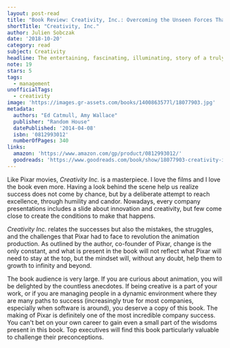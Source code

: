 ```yaml
---
layout: post-read
title: "Book Review: Creativity, Inc.: Overcoming the Unseen Forces That Stand in the Way of True Inspiration"
shortTitle: "Creativity, Inc."
author: Julien Sobczak
date: '2018-10-20'
category: read
subject: Creativity
headline: The entertaining, fascinating, illuminating, story of a truly unique company.
note: 19
stars: 5
tags:
  - management
unofficialTags:
  - creativity
image: 'https://images.gr-assets.com/books/1400863577l/18077903.jpg'
metadata:
  authors: "Ed Catmull, Amy Wallace"
  publisher: "Random House"
  datePublished: '2014-04-08'
  isbn: '0812993012'
  numberOfPages: 340
links:
  amazon: 'https://www.amazon.com/gp/product/0812993012/'
  goodreads: 'https://www.goodreads.com/book/show/18077903-creativity-inc'
---
```


Like Pixar movies, *Creativity Inc.* is a masterpiece. I love the films and I love the book even more. Having a look behind the scene help us realize success does not come by chance, but by a deliberate attempt to reach excellence, through humility and candor. Nowadays, every company presentations includes a slide about innovation and creativity, but few come close to create the conditions to make that happens.

*Creativity Inc.* relates the successes but also the mistakes, the struggles, and the challenges that Pixar had to face to revolution the animation production. As outlined by the author, co-founder of Pixar, change is the only constant, and what is present in the book will not reflect what Pixar will need to stay at the top, but the mindset will, without any doubt, help them to growth to infinity and beyond.

The book audience is very large. If you are curious about animation, you will be delighted by the countless anecdotes. If being creative is a part of your work, or if you are managing people in a dynamic environment where they are many paths to success (increasingly true for most companies, especially when software is around), you deserve a copy of this book. The making of Pixar is definitely one of the most incredible company success. You can't bet on your own career to gain even a small part of the wisdoms present in this book. Top executives will find this book particularly valuable to challenge their preconceptions.
